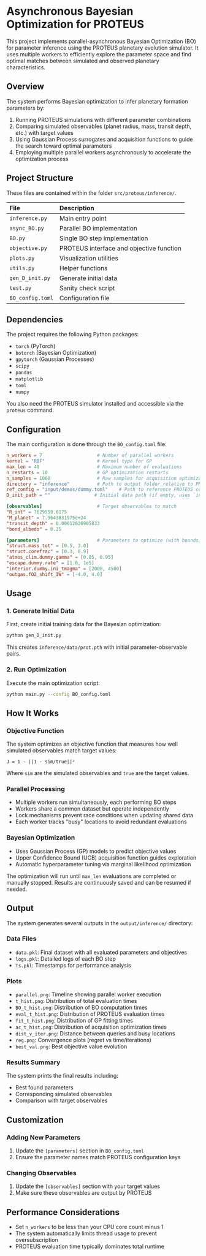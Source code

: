 # Asynchronous Bayesian Optimization for PROTEUS

This project implements parallel-asynchronous Bayesian Optimization (BO) for parameter inference using the PROTEUS planetary evolution simulator. It uses multiple workers to efficiently explore the parameter space and find optimal matches between simulated and observed planetary characteristics.

## Overview

The system performs Bayesian optimization to infer planetary formation parameters by:
1. Running PROTEUS simulations with different parameter combinations
2. Comparing simulated observables (planet radius, mass, transit depth, etc.) with target values
3. Using Gaussian Process surrogates and acquisition functions to guide the search toward optimal parameters
4. Employing multiple parallel workers asynchronously to accelerate the optimization process

## Project Structure

These files are contained within the folder `src/proteus/inference/`.

| File               | Description                               |
|:-------------------|:------------------------------------------|
| `inference.py`     | Main entry point                          |
| `async_BO.py`      | Parallel BO implementation                |
| `BO.py`            | Single BO step implementation             |
| `objective.py`     | PROTEUS interface and objective function  |
| `plots.py`         | Visualization utilities                   |
| `utils.py`         | Helper functions                          |
| `gen_D_init.py`    | Generate initial data                     |
| `test.py`          | Sanity check script                       |
| `BO_config.toml`   | Configuration file                        |


## Dependencies

The project requires the following Python packages:
- `torch` (PyTorch)
- `botorch` (Bayesian Optimization)
- `gpytorch` (Gaussian Processes)
- `scipy`
- `pandas`
- `matplotlib`
- `toml`
- `numpy`

You also need the PROTEUS simulator installed and accessible via the `proteus` command.

## Configuration

The main configuration is done through the `BO_config.toml` file:

```toml
n_workers = 7                    # Number of parallel workers
kernel = "RBF"                   # Kernel type for GP
max_len = 40                     # Maximum number of evaluations
n_restarts = 10                  # GP optimization restarts
n_samples = 1000                 # Raw samples for acquisition optimization
directory = "inference"          # Path to output folder relative to PROTEUS output folder
ref_config = "input/demos/dummy.toml"    # Path to reference PROTEUS config
D_init_path = ""                # Initial data path (if empty, uses `inference/prot.pth`)

[observables]                    # Target observables to match
"R_int" = 7629550.6175
"M_planet" = 7.9643831975e+24
"transit_depth" = 0.00012026905833
"bond_albedo" = 0.25

[parameters]                     # Parameters to optimize (with bounds)
"struct.mass_tot" = [0.5, 3.0]
"struct.corefrac" = [0.3, 0.9]
"atmos_clim.dummy.gamma" = [0.05, 0.95]
"escape.dummy.rate" = [1.0, 1e5]
"interior.dummy.ini_tmagma" = [2000, 4500]
"outgas.fO2_shift_IW" = [-4.0, 4.0]
```

## Usage

### 1. Generate Initial Data

First, create initial training data for the Bayesian optimization:

```bash
python gen_D_init.py
```

This creates `inference/data/prot.pth` with initial parameter-observable pairs.

### 2. Run Optimization

Execute the main optimization script:

```bash
python main.py --config BO_config.toml
```


## How It Works

### Objective Function

The system optimizes an objective function that measures how well simulated observables match target values:

```
J = 1 - ||1 - sim/true||²
```

Where `sim` are the simulated observables and `true` are the target values.

### Parallel Processing

- Multiple workers run simultaneously, each performing BO steps
- Workers share a common dataset but operate independently
- Lock mechanisms prevent race conditions when updating shared data
- Each worker tracks "busy" locations to avoid redundant evaluations

### Bayesian Optimization

- Uses Gaussian Process (GP) models to predict objective values
- Upper Confidence Bound (UCB) acquisition function guides exploration
- Automatic hyperparameter tuning via marginal likelihood optimization

The optimization will run until `max_len` evaluations are completed or manually stopped. Results are continuously saved and can be resumed if needed.


## Output

The system generates several outputs in the `output/inference/` directory:

### Data Files
- `data.pkl`: Final dataset with all evaluated parameters and objectives
- `logs.pkl`: Detailed logs of each BO step
- `Ts.pkl`: Timestamps for performance analysis

### Plots
- `parallel.png`: Timeline showing parallel worker execution
- `t_hist.png`: Distribution of total evaluation times
- `BO_t_hist.png`: Distribution of BO computation times
- `eval_t_hist.png`: Distribution of PROTEUS evaluation times
- `fit_t_hist.png`: Distribution of GP fitting times
- `ac_t_hist.png`: Distribution of acquisition optimization times
- `dist_v_iter.png`: Distance between queries and busy locations
- `reg.png`: Convergence plots (regret vs time/iterations)
- `best_val.png`: Best objective value evolution

### Results Summary
The system prints the final results including:
- Best found parameters
- Corresponding simulated observables
- Comparison with target observables

## Customization

### Adding New Parameters
1. Update the `[parameters]` section in `BO_config.toml`
2. Ensure the parameter names match PROTEUS configuration keys

### Changing Observables
1. Update the `[observables]` section with your target values
2. Make sure these observables are output by PROTEUS


## Performance Considerations

- Set `n_workers` to be less than your CPU core count minus 1
- The system automatically limits thread usage to prevent oversubscription
- PROTEUS evaluation time typically dominates total runtime
